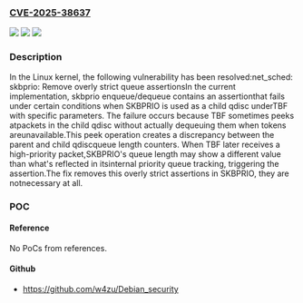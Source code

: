 ### [CVE-2025-38637](https://cve.mitre.org/cgi-bin/cvename.cgi?name=CVE-2025-38637)
![](https://img.shields.io/static/v1?label=Product&message=Linux&color=blue)
![](https://img.shields.io/static/v1?label=Version&message=aea5f654e6b78a0c976f7a25950155932c77a53f%3C%207abc8318ce0712182bf0783dcfdd9a6a8331160e%20&color=brighgreen)
![](https://img.shields.io/static/v1?label=Vulnerability&message=n%2Fa&color=brighgreen)

### Description

In the Linux kernel, the following vulnerability has been resolved:net_sched: skbprio: Remove overly strict queue assertionsIn the current implementation, skbprio enqueue/dequeue contains an assertionthat fails under certain conditions when SKBPRIO is used as a child qdisc underTBF with specific parameters. The failure occurs because TBF sometimes peeks atpackets in the child qdisc without actually dequeuing them when tokens areunavailable.This peek operation creates a discrepancy between the parent and child qdiscqueue length counters. When TBF later receives a high-priority packet,SKBPRIO's queue length may show a different value than what's reflected in itsinternal priority queue tracking, triggering the assertion.The fix removes this overly strict assertions in SKBPRIO, they are notnecessary at all.

### POC

#### Reference
No PoCs from references.

#### Github
- https://github.com/w4zu/Debian_security

